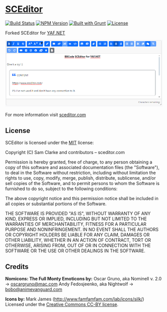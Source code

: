 # [SCEditor](http://www.sceditor.com/)

[![Build Status](https://github.com/yafnet/sceditor/workflows/Node.js%20CI/badge.svg)](https://travis-ci.org/yafnet/sceditor)
[![NPM Version](http://img.shields.io/npm/v/@yafnet/sceditor.svg?style=flat)](https://npmjs.org/package/@yafnet/sceditor)
[![Built with Grunt](http://img.shields.io/badge/BUILT_WITH-GRUNT-orange.svg?style=flat)](http://gruntjs.com/)
[![License](http://img.shields.io/npm/l/sceditor.svg)](https://github.com/samclarke/SCEditor/blob/master/LICENSE.md)

Forked SCEditor for [YAF.NET](https://github.com/YAFNET/YAFNET)

[![SCEditor preview](https://github.com/YAFNET/SCEditor/blob/master/preview.png)](https://www.sceditor.com/)

For more information visit [sceditor.com](http://www.sceditor.com/)

## License

SCEditor is licensed under the [MIT](/LICENSE.md) license:


Copyright (C) Sam Clarke and contributors – sceditor.com

Permission is hereby granted, free of charge, to any person obtaining a copy of this software and associated documentation files (the "Software"), to deal in the Software without restriction, including without limitation the rights to use, copy, modify, merge, publish, distribute, sublicense, and/or sell copies of the Software, and to permit persons to whom the Software is furnished to do so, subject to the following conditions:

The above copyright notice and this permission notice shall be included in all copies or substantial portions of the Software.

THE SOFTWARE IS PROVIDED "AS IS", WITHOUT WARRANTY OF ANY KIND, EXPRESS OR IMPLIED, INCLUDING BUT NOT LIMITED TO THE WARRANTIES OF MERCHANTABILITY, FITNESS FOR A PARTICULAR PURPOSE AND NONINFRINGEMENT. IN NO EVENT SHALL THE AUTHORS OR COPYRIGHT HOLDERS BE LIABLE FOR ANY CLAIM, DAMAGES OR OTHER LIABILITY, WHETHER IN AN ACTION OF CONTRACT, TORT OR OTHERWISE, ARISING FROM, OUT OF OR IN CONNECTION WITH THE SOFTWARE OR THE USE OR OTHER DEALINGS IN THE SOFTWARE.



## Credits

**Nomicons: The Full Monty Emoticons by:**
Oscar Gruno, aka Nominell v. 2.0 -> oscargruno@mac.com
Andy Fedosjeenko, aka Nightwolf -> bobo@animevanguard.com

**Icons by:**
Mark James (http://www.famfamfam.com/lab/icons/silk/)
Licensed under the [Creative Commons CC-BY license](http://creativecommons.org/licenses/by/3.0/).
